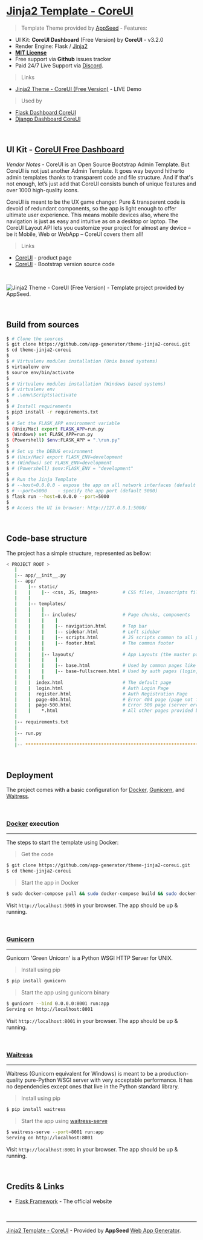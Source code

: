 # [Jinja2 Template - CoreUI](https://theme-jinja2-coreui.appseed.us/)

> Template Theme provided by [AppSeed](https://appseed.us) - Features:

- UI Kit: **CoreUI Dashboard** (Free Version) by **CoreUI** - v3.2.0
- Render Engine: Flask / [Jinja2](https://jinja.palletsprojects.com/)
- **[MIT License](https://github.com/app-generator/license-mit)**
- Free support via **Github** issues tracker
- Paid 24/7 Live Support via [Discord](https://discord.gg/fZC6hup).

> Links

- [Jinja2 Theme - CoreUI (Free Version)](https://theme-jinja2-coreui.appseed.us/) - LIVE Demo

> Used by

- [Flask Dashboard CoreUI](https://github.com/app-generator/flask-dashboard-coreui)
- [Django Dashboard CoreUI](https://github.com/app-generator/django-dashboard-coreui)

<br />

## UI Kit - [CoreUI Free Dashboard](https://coreui.io/bootstrap/?ref=appseed)

*Vendor Notes* - CoreUI is an Open Source Bootstrap Admin Template. But CoreUI is not just another Admin Template. 
It goes way beyond hitherto admin templates thanks to transparent code and file structure. 
And if that's not enough, let’s just add that CoreUI consists bunch of unique features and over 1000 high-quality icons.

CoreUI is meant to be the UX game changer. Pure & transparent code is devoid of redundant components, so the app is light enough to offer ultimate user experience. This means mobile devices also, where the navigation is just as easy and intuitive as on a desktop or laptop. The CoreUI Layout API lets you customize your project for almost any device – be it Mobile, Web or WebApp – CoreUI covers them all!

> Links

- [CoreUI](https://coreui.io/bootstrap/?ref=appseed) - product page
- [CoreUI](https://github.com/coreui/coreui-free-bootstrap-admin-template/) - Bootstrap version source code

<br />

![Jinja2 Theme - CoreUI (Free Version) - Template project provided by AppSeed.](https://raw.githubusercontent.com/app-generator/theme-jinja2-coreui/master/media/theme-jinja2-coreui-screen.png)

<br />

## Build from sources

```bash
$ # Clone the sources
$ git clone https://github.com/app-generator/theme-jinja2-coreui.git
$ cd theme-jinja2-coreui
$
$ # Virtualenv modules installation (Unix based systems)
$ virtualenv env
$ source env/bin/activate
$
$ # Virtualenv modules installation (Windows based systems)
$ # virtualenv env
$ # .\env\Scripts\activate
$
$ # Install requirements
$ pip3 install -r requirements.txt
$
$ # Set the FLASK_APP environment variable
$ (Unix/Mac) export FLASK_APP=run.py
$ (Windows) set FLASK_APP=run.py
$ (Powershell) $env:FLASK_APP = ".\run.py"
$
$ # Set up the DEBUG environment
$ # (Unix/Mac) export FLASK_ENV=development
$ # (Windows) set FLASK_ENV=development
$ # (Powershell) $env:FLASK_ENV = "development"
$
$ # Run the Jinja Template
$ # --host=0.0.0.0 - expose the app on all network interfaces (default 127.0.0.1)
$ # --port=5000    - specify the app port (default 5000)  
$ flask run --host=0.0.0.0 --port=5000
$
$ # Access the UI in browser: http://127.0.0.1:5000/
```

<br />

## Code-base structure

The project has a simple structure, represented as bellow:

```bash
< PROJECT ROOT >
   |
   |-- app/__init__.py
   |-- app/
   |    |-- static/
   |    |    |-- <css, JS, images>         # CSS files, Javascripts files
   |    |
   |    |-- templates/
   |    |    |
   |    |    |-- includes/                 # Page chunks, components
   |    |    |    |
   |    |    |    |-- navigation.html      # Top bar
   |    |    |    |-- sidebar.html         # Left sidebar
   |    |    |    |-- scripts.html         # JS scripts common to all pages
   |    |    |    |-- footer.html          # The common footer
   |    |    |
   |    |    |-- layouts/                  # App Layouts (the master pages)
   |    |    |    |
   |    |    |    |-- base.html            # Used by common pages like index, UI
   |    |    |    |-- base-fullscreen.html # Used by auth pages (login, register)
   |    |    |
   |    |  index.html                      # The default page
   |    |  login.html                      # Auth Login Page
   |    |  register.html                   # Auth Registration Page
   |    |  page-404.html                   # Error 404 page (page not found)
   |    |  page-500.html                   # Error 500 page (server error)
   |    |    *.html                        # All other pages provided by the UI Kit
   |
   |-- requirements.txt
   |
   |-- run.py
   |
   |-- ************************************************************************
```

<br />

## Deployment

The project comes with a basic configuration for [Docker](https://www.docker.com/), [Gunicorn](https://gunicorn.org/), and [Waitress](https://docs.pylonsproject.org/projects/waitress/en/stable/).

<br />

### [Docker](https://www.docker.com/) execution
---

The steps to start the template using Docker:

> Get the code

```bash
$ git clone https://github.com/app-generator/theme-jinja2-coreui.git
$ cd theme-jinja2-coreui
```

> Start the app in Docker

```bash
$ sudo docker-compose pull && sudo docker-compose build && sudo docker-compose up -d
```

Visit `http://localhost:5005` in your browser. The app should be up & running.

<br />

### [Gunicorn](https://gunicorn.org/)
---

Gunicorn 'Green Unicorn' is a Python WSGI HTTP Server for UNIX.

> Install using pip

```bash
$ pip install gunicorn
```
> Start the app using gunicorn binary

```bash
$ gunicorn --bind 0.0.0.0:8001 run:app
Serving on http://localhost:8001
```

Visit `http://localhost:8001` in your browser. The app should be up & running.

<br />

### [Waitress](https://docs.pylonsproject.org/projects/waitress/en/stable/)
---

Waitress (Gunicorn equivalent for Windows) is meant to be a production-quality pure-Python WSGI server with very acceptable performance. It has no dependencies except ones that live in the Python standard library.

> Install using pip

```bash
$ pip install waitress
```
> Start the app using [waitress-serve](https://docs.pylonsproject.org/projects/waitress/en/stable/runner.html)

```bash
$ waitress-serve --port=8001 run:app
Serving on http://localhost:8001
```

Visit `http://localhost:8001` in your browser. The app should be up & running.

<br />

## Credits & Links

- [Flask Framework](https://www.palletsprojects.com/p/flask/) - The official website

<br />

---
[Jinja2 Template - CoreUI](https://theme-jinja2-coreui.appseed.us/) - Provided by **AppSeed** [Web App Generator](https://appseed.us/app-generator).
